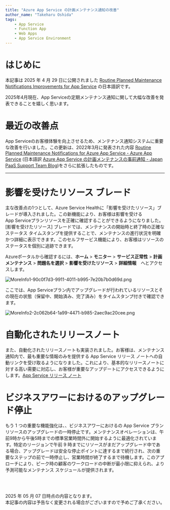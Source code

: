 ```yaml
---
title: "Azure App Service の計画メンテナンス通知の改善"
author_name: "Takeharu Oshida"
tags:
    - App Service
    - Function App
    - Web Apps
    - App Service Environment
---
```


# はじめに

本記事は 2025 年 4 月 29 日に公開されました [Routine Planned Maintenance Notifications Improvements for App Service](https://azure.github.io/AppService/2025/04/29/Azure-App-Service-Notifications-Improvements.html) の日本語訳です。

2025年4月現在、App Serviceの定期メンテナンス通知に関して大幅な改善を発表できることを嬉しく思います。

# 最近の改善点

App Serviceのお客様体験を向上させるため、メンテナンス通知システムに重要な改善を行いました。この更新は、2022年3月に発表された内容 [Routine Planned Maintenance Notifications for Azure App Service - Azure App Service](https://azure.github.io/AppService/2022/02/01/App-Service-Planned-Notification-Feature.html) (日本語訳 [Azure App Service の計画メンテナンスの事前通知 - Japan PaaS Support Team Blog](https://azure.github.io/jpazpaas/2023/02/16/Routine-Planned-Maintenance-Notifications-for-Azure-App-Service.html))をさらに拡張したものです。

* * *

# 影響を受けたリソース ブレード

主な改善点の1つとして、Azure Service Healthに「影響を受けたリソース」ブレードが導入されました。この新機能により、お客様は影響を受けるApp Serviceプランリソースを正確に確認することができるようになりました。
[影響を受けたリソース] ブレードでは、メンテナンスの開始時と終了時の正確なステータス タイムスタンプを提供することで、メンテナンスの進行状況を明確かつ詳細に表示できます。このセルフサービス機能により、お客様はリソースのステータスを個別に追跡できます。

Azureポータルから確認するには、**ホーム** > **モニター** > **サービス正常性** > **計画メンテナンス** > **問題名を選択** > **影響を受けたリソース** > **詳細情報**　へとアクセスします。

![MoreInfo1-90c0f7d3-9911-4011-b995-7e20b7b0d69d.png]({{site.baseurl}}/media/2025/05/MoreInfo1-90c0f7d3-9911-4011-b995-7e20b7b0d69d.png)

ここでは、App Serviceプラン内でアップグレードが行われているリソースとその現在の状態（保留中、開始済み、完了済み）をタイムスタンプ付きで確認できます。

![MoreInfo2-2c062b64-1a99-4471-b985-2aec9ac20cee.png]({{site.baseurl}}/media/2025/05/MoreInfo2-2c062b64-1a99-4471-b985-2aec9ac20cee.png)
    

# 自動化されたリリースノート

また、自動化されたリリースノートも実装されました。お客様は、メンテナンス通知内で、最も重要な情報のみを提供する App Service リリース ノートへの自動リンクを受け取るようになりました。これにより、基本的なリリースノートに対する高い需要に対応し、お客様が重要なアップデートにアクセスできるようにします。[App Service リリース ノート](https://github.com/Azure/AppService/releases)


# ビジネスアワーにおけるのアップグレード停止

もう 1 つの重要な機能強化は、、ビジネスアワーにおけるの App Service プラン リソースのアップグレードの一時停止です。メンテナンスオペレーションは、午前9時から午後5時までの標準営業時間外に開始するように最適化されています。特定のリージョンで午前 9 時までにリソースがまだアップグレード中である場合、アップグレードは安全な停止ポイントに達するまで続行され、次の重要なステップの前で一時停止し、営業時間が終了するまで待機します。このアプローチにより、ピーク時の顧客のワークロードの中断が最小限に抑えられ、より予測可能なメンテナンス スケジュールが提供されます。


<br>
<br>

2025 年 05 月 07 日時点の内容となります。<br>
本記事の内容は予告なく変更される場合がございますので予めご了承ください。

<br>
<br>